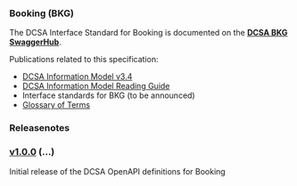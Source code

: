 ### Booking (BKG)

The DCSA Interface Standard for Booking is documented on the [**DCSA BKG SwaggerHub**](https://app.swaggerhub.com/apis/dcsaorg/DCSA_BKG).

Publications related to this specification:
- [DCSA Information Model v3.4](https://dcsa.org/wp-content/uploads/2020/12/20201208-DCSA-P1-DCSA-Information-Model-v3.4-FINAL.pdf)
-	[DCSA Information Model Reading Guide]( https://dcsa.org/wp-content/uploads/2020/07/DCSA-Information-Model-2.0-Reading-Guide-vF.pdf)
- Interface standards for BKG (to be announced)
-	[Glossary of Terms](https://knowledge.dcsa.org/s/glossary)

### Releasenotes

### [v1.0.0](https://app.swaggerhub.com/apis-docs/dcsaorg/DCSA_EBL) (...)

Initial release of the DCSA OpenAPI definitions for Booking
